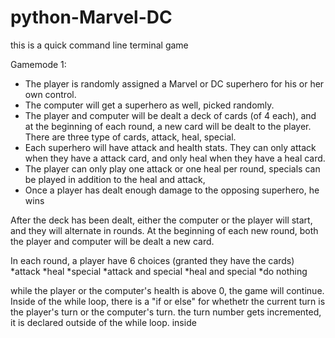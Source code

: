 # python-Marvel-DC

this is a quick command line terminal game 

Gamemode 1: 
* The player is randomly assigned a Marvel or DC superhero for his or her own control. 
* The computer will get a superhero as well, picked randomly. 
* The player and computer will be dealt a deck of cards (of 4 each), and at the beginning of each round, a new card will be dealt to the player. There are three type of cards, attack, heal, special. 
* Each superhero will have attack and health stats. They can only attack when they have a attack card, and only heal when they have a heal card. 
* The player can only play one attack or one heal per round, specials can be played in addition to the heal and attack, 
* Once a player has dealt enough damage to the opposing superhero, he wins


After the deck has been dealt, either the computer or the player will start, and they will alternate in rounds. At the beginning of each new round, both the player and computer will be dealt a new card.

In each round, a player have 6 choices (granted they have the cards)
*attack
*heal
*special
*attack and special
*heal and special
*do nothing 


while the player or the computer's health is above 0, the game will continue.
Inside of the while loop, there is a "if or else" for whethetr the current turn is the player's turn or the computer's turn. the turn number gets incremented, it is declared outside of the while loop. inside 